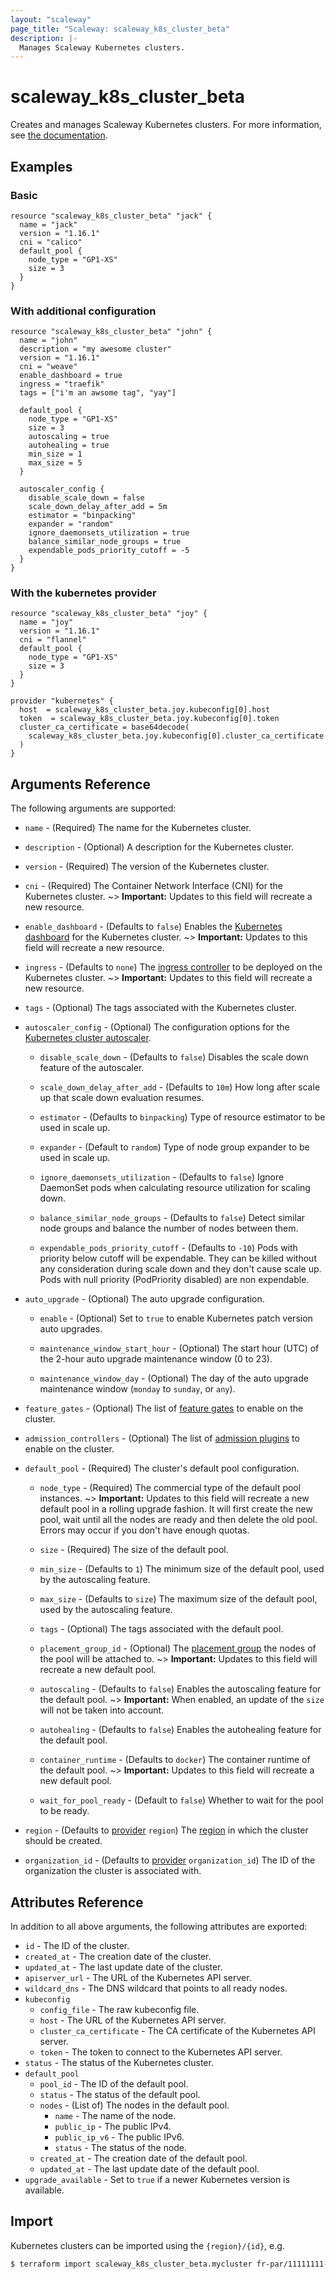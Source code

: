 ```yaml
---
layout: "scaleway"
page_title: "Scaleway: scaleway_k8s_cluster_beta"
description: |-
  Manages Scaleway Kubernetes clusters.
---
```


# scaleway_k8s_cluster_beta

Creates and manages Scaleway Kubernetes clusters. For more information, see [the documentation](https://developers.scaleway.com/en/products/k8s/api/).

## Examples

### Basic

```hcl
resource "scaleway_k8s_cluster_beta" "jack" {
  name = "jack"
  version = "1.16.1"
  cni = "calico"
  default_pool {
    node_type = "GP1-XS"
    size = 3
  }
}
```

### With additional configuration

```hcl
resource "scaleway_k8s_cluster_beta" "john" {
  name = "john"
  description = "my awesome cluster"
  version = "1.16.1"
  cni = "weave"
  enable_dashboard = true
  ingress = "traefik"
  tags = ["i'm an awsome tag", "yay"]

  default_pool {
    node_type = "GP1-XS"
    size = 3
    autoscaling = true
    autohealing = true
    min_size = 1
    max_size = 5
  }

  autoscaler_config {
    disable_scale_down = false
    scale_down_delay_after_add = 5m
    estimator = "binpacking"
    expander = "random"
    ignore_daemonsets_utilization = true
    balance_similar_node_groups = true
    expendable_pods_priority_cutoff = -5
  }
}
```

### With the kubernetes provider

```hcl
resource "scaleway_k8s_cluster_beta" "joy" {
  name = "joy"
  version = "1.16.1"
  cni = "flannel"
  default_pool {
    node_type = "GP1-XS"
    size = 3
  }
}

provider "kubernetes" {
  host  = scaleway_k8s_cluster_beta.joy.kubeconfig[0].host
  token  = scaleway_k8s_cluster_beta.joy.kubeconfig[0].token
  cluster_ca_certificate = base64decode(
    scaleway_k8s_cluster_beta.joy.kubeconfig[0].cluster_ca_certificate
  )
}
```

## Arguments Reference

The following arguments are supported:

- `name` - (Required) The name for the Kubernetes cluster.

- `description` - (Optional) A description for the Kubernetes cluster.

- `version` - (Required) The version of the Kubernetes cluster.

- `cni` - (Required) The Container Network Interface (CNI) for the Kubernetes cluster.
~> **Important:** Updates to this field will recreate a new resource.

- `enable_dashboard` - (Defaults to `false`) Enables the [Kubernetes dashboard](https://github.com/kubernetes/dashboard) for the Kubernetes cluster.
~> **Important:** Updates to this field will recreate a new resource.

- `ingress` - (Defaults to `none`) The [ingress controller](https://kubernetes.io/docs/concepts/services-networking/ingress-controllers/) to be deployed on the Kubernetes cluster.
~> **Important:** Updates to this field will recreate a new resource.

- `tags` - (Optional) The tags associated with the Kubernetes cluster.

- `autoscaler_config` - (Optional) The configuration options for the [Kubernetes cluster autoscaler](https://github.com/kubernetes/autoscaler/tree/master/cluster-autoscaler).

  - `disable_scale_down` - (Defaults to `false`) Disables the scale down feature of the autoscaler.

  - `scale_down_delay_after_add` - (Defaults to `10m`) How long after scale up that scale down evaluation resumes.

  - `estimator` - (Defaults to `binpacking`) Type of resource estimator to be used in scale up.

  - `expander` - (Default to `random`) Type of node group expander to be used in scale up.

  - `ignore_daemonsets_utilization` - (Defaults to `false`) Ignore DaemonSet pods when calculating resource utilization for scaling down.

  - `balance_similar_node_groups` - (Defaults to `false`) Detect similar node groups and balance the number of nodes between them.

  - `expendable_pods_priority_cutoff` - (Defaults to `-10`) Pods with priority below cutoff will be expendable. They can be killed without any consideration during scale down and they don't cause scale up. Pods with null priority (PodPriority disabled) are non expendable.

- `auto_upgrade` - (Optional) The auto upgrade configuration.

  - `enable` - (Optional) Set to `true` to enable Kubernetes patch version auto upgrades.

  - `maintenance_window_start_hour` - (Optional) The start hour (UTC) of the 2-hour auto upgrade maintenance window (0 to 23).

  - `maintenance_window_day` - (Optional) The day of the auto upgrade maintenance window (`monday` to `sunday`, or `any`).

- `feature_gates` - (Optional) The list of [feature gates](https://kubernetes.io/docs/reference/command-line-tools-reference/feature-gates/) to enable on the cluster.

- `admission_controllers` - (Optional) The list of [admission plugins](https://kubernetes.io/docs/reference/access-authn-authz/admission-controllers/) to enable on the cluster.

- `default_pool` - (Required) The cluster's default pool configuration.
  
  - `node_type` - (Required)  The commercial type of the default pool instances.
~> **Important:** Updates to this field will recreate a new default pool in a rolling upgrade fashion. It will first create the new pool, wait until all the nodes are ready and then delete the old pool. Errors may occur if you don't have enough quotas.

  - `size` - (Required) The size of the default pool.

  - `min_size` - (Defaults to `1`) The minimum size of the default pool, used by the autoscaling feature.

  - `max_size` - (Defaults to `size`) The maximum size of the default pool, used by the autoscaling feature.

  - `tags` - (Optional) The tags associated with the default pool.

  - `placement_group_id` - (Optional) The [placement group](https://developers.scaleway.com/en/products/instance/api/#placement-groups-d8f653) the nodes of the pool will be attached to.
~> **Important:** Updates to this field will recreate a new default pool.

  - `autoscaling` - (Defaults to `false`) Enables the autoscaling feature for the default pool.
~> **Important:** When enabled, an update of the `size` will not be taken into account.

  - `autohealing` - (Defaults to `false`) Enables the autohealing feature for the default pool.

  - `container_runtime` - (Defaults to `docker`) The container runtime of the default pool.
~> **Important:** Updates to this field will recreate a new default pool.

  - `wait_for_pool_ready` - (Default to `false`) Whether to wait for the pool to be ready.

- `region` - (Defaults to [provider](../index.html#region) `region`) The [region](../guides/regions_and_zones.html#regions) in which the cluster should be created.

- `organization_id` - (Defaults to [provider](../index.html#organization_id) `organization_id`) The ID of the organization the cluster is associated with.


## Attributes Reference

In addition to all above arguments, the following attributes are exported:

- `id` - The ID of the cluster.
- `created_at` - The creation date of the cluster.
- `updated_at` - The last update date of the cluster.
- `apiserver_url` - The URL of the Kubernetes API server.
- `wildcard_dns` - The DNS wildcard that points to all ready nodes.
- `kubeconfig`
  - `config_file` - The raw kubeconfig file.
  - `host` - The URL of the Kubernetes API server.
  - `cluster_ca_certificate` - The CA certificate of the Kubernetes API server.
  - `token` - The token to connect to the Kubernetes API server.
- `status` - The status of the Kubernetes cluster.
- `default_pool`
  - `pool_id` - The ID of the default pool.
  - `status` - The status of the default pool.
  - `nodes` - (List of) The nodes in the default pool.
    - `name` - The name of the node.
    - `public_ip` - The public IPv4.
    - `public_ip_v6` - The public IPv6.
    - `status` - The status of the node.
  - `created_at` - The creation date of the default pool.
  - `updated_at` - The last update date of the default pool.
- `upgrade_available` - Set to `true` if a newer Kubernetes version is available.

## Import

Kubernetes clusters can be imported using the `{region}/{id}`, e.g.

```bash
$ terraform import scaleway_k8s_cluster_beta.mycluster fr-par/11111111-1111-1111-1111-111111111111
```
